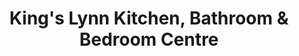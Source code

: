 ---
title: "King's Lynn Kitchen, Bathroom & Bedroom Centre"
url: /kings-lynn/kings-lynn-kitchen-bathroom-und-bedroom-centre/
shop: Küchen
---